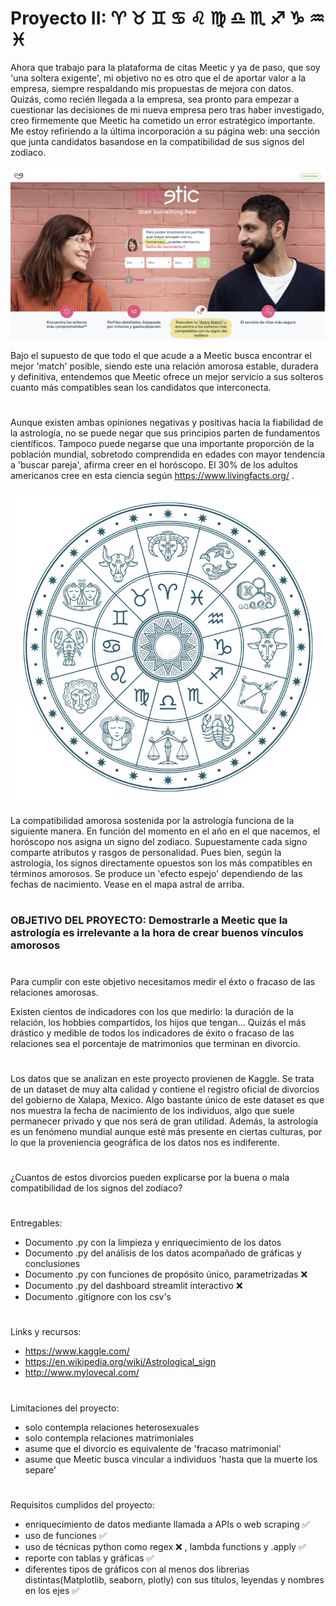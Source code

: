 # Proyecto II: ♈︎ ♉︎ ♊︎ ♋︎ ♌︎ ♍︎ ♎︎ ♏︎ ♐︎ ♑︎ ♒︎ ♓︎


Ahora que trabajo para la plataforma de citas Meetic y ya de paso, que soy 'una soltera exigente', mi objetivo no es otro que el de aportar valor a la empresa, siempre respaldando mis propuestas de mejora con datos. Quizás, como recién llegada a la empresa, sea pronto para empezar a cuestionar las decisiones de mi nueva empresa pero tras haber investigado, creo firmemente que Meetic ha cometido un error estratégico importante. Me estoy refiriendo a la última incorporación a su página web: una sección que junta candidatos basandose en la compatibilidad de sus signos del zodiaco.

![Meetic photoshopeado](imagenes/IMG_0205.jpg)

Bajo el supuesto de que todo el que acude a a Meetic busca encontrar el mejor 'match' posible, siendo este una relación amorosa estable, duradera y definitiva, entendemos que Meetic ofrece un mejor servicio a sus solteros cuanto más compatibles sean los candidatos que interconecta.
# 
Aunque existen ambas opiniones negativas y positivas hacia la fiabilidad de la astrología, no se puede negar que sus principios parten de fundamentos científicos. Tampoco puede negarse que una importante proporción de la población mundial, sobretodo comprendida en edades con mayor tendencia a 'buscar pareja', afirma creer en el horóscopo. El 30% de los adultos americanos cree en esta ciencia según https://www.livingfacts.org/ .


![Compatibilidad amorosa: signos del zodiaco](imagenes/el-círculo-del-horóscopo-de-la-astrología-con-zodiaco-firma-fondo-vector-99273389.jpg)

La compatibilidad amorosa sostenida por la astrología funciona de la siguiente manera. En función del momento en el año en el que nacemos, el horóscopo nos asigna un signo del zodiaco. Supuestamente cada signo comparte atributos y rasgos de personalidad. Pues bien, según la astrología, los signos directamente opuestos son los más compatibles en términos amorosos. Se produce un 'efecto espejo' dependiendo de las fechas de nacimiento. Vease en el mapa astral de arriba.

# 

### OBJETIVO DEL PROYECTO: Demostrarle a Meetic que la astrología es irrelevante a la hora de crear buenos vínculos amorosos
# 


Para cumplir con este objetivo necesitamos medir el éxto o fracaso de las relaciones amorosas.

Existen cientos de indicadores con los que medirlo: la duración de la relación, los hobbies compartidos, los hijos que tengan... Quizás el más drástico y medible de todos los indicadores de éxito o fracaso de las relaciones sea el porcentaje de matrimonios que terminan en divorcio.

# 

Los datos que se analizan en este proyecto provienen de Kaggle. Se trata de un dataset de muy alta calidad y contiene el registro oficial de divorcios del gobierno de Xalapa, Mexico. Algo bastante único de este dataset es que nos muestra la fecha de nacimiento de los individuos, algo que suele permanecer privado y que nos será de gran utilidad. Además, la astrología es un fenómeno mundial aunque esté más presente en ciertas culturas, por lo que la proveniencia geográfica de los datos nos es indiferente.

#

¿Cuantos de estos divorcios pueden explicarse por la buena o mala compatibilidad de los signos del zodiaco?


# 
Entregables:
* Documento .py con la limpieza y enriquecimiento de los datos
* Documento .py del análisis de los datos acompañado de gráficas y conclusiones
* Documento .py con funciones de propósito único, parametrizadas ❌
* Documento .py del dashboard streamlit interactivo ❌
* Documento .gitignore con los csv's

# 

Links y recursos:
* https://www.kaggle.com/
* https://en.wikipedia.org/wiki/Astrological_sign
* http://www.mylovecal.com/

# 
Limitaciones del proyecto:
* solo contempla relaciones heterosexuales
* solo contempla relaciones matrimoniales
* asume que el divorcio es equivalente de 'fracaso matrimonial'
* asume que Meetic busca vincular a individuos 'hasta que la muerte los separe'
#

Requisitos cumplidos del proyecto:
* enriquecimiento de datos mediante llamada a APIs o web scraping ✅
* uso de funciones ✅
* uso de técnicas python como regex ❌ , lambda functions y .apply ✅
* reporte con tablas y gráficas ✅
* diferentes tipos de gráficos con al menos dos librerias distintas(Matplotlib, seaborn, plotly) con sus títulos, leyendas y nombres en los ejes ✅ 